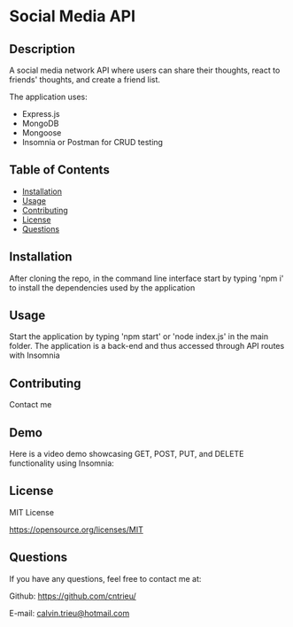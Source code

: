 # Social Media API

## Description

A social media network API where users can share their thoughts, react to friends' thoughts, and create a friend list.

The application uses:

- Express.js
- MongoDB
- Mongoose
- Insomnia or Postman for CRUD testing


## Table of Contents

- [Installation](#installation)
- [Usage](#usage)
- [Contributing](#contributing)
- [License](#license)
- [Questions](#questions)

## Installation

After cloning the repo, in the command line interface start by typing 'npm i' to install the dependencies used by the application

## Usage

Start the application by typing 'npm start' or 'node index.js' in the main folder. The application is a back-end and thus accessed through API routes with Insomnia


## Contributing

Contact me


## Demo

Here is a video demo showcasing GET, POST, PUT, and DELETE functionality using Insomnia:


## License

MIT License

https://opensource.org/licenses/MIT


## Questions

If you have any questions, feel free to contact me at:
  
Github: https://github.com/cntrieu/

E-mail: calvin.trieu@hotmail.com